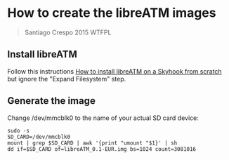 # How to create the libreATM images #

> Santiago Crespo 2015 WTFPL

## Install libreATM ##
Follow this instructions [How to install libreATM on a Skyhook from scratch](How_to_Install_libreATM_on_a_Skyhook_from_scratch.md) but ignore the "Expand Filesystem" step.

## Generate the image ##
Change /dev/mmcblk0 to the name of your actual SD card device:
~~~
sudo -s
SD_CARD=/dev/mmcblk0
mount | grep $SD_CARD | awk '{print "umount "$1}' | sh
dd if=$SD_CARD of=libreATM_0.1-EUR.img bs=1024 count=3081016
~~~


